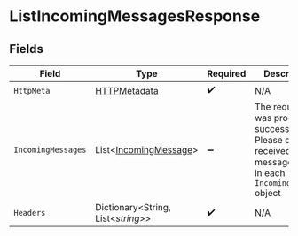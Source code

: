 # ListIncomingMessagesResponse


## Fields

| Field                                                                                                          | Type                                                                                                           | Required                                                                                                       | Description                                                                                                    |
| -------------------------------------------------------------------------------------------------------------- | -------------------------------------------------------------------------------------------------------------- | -------------------------------------------------------------------------------------------------------------- | -------------------------------------------------------------------------------------------------------------- |
| `HttpMeta`                                                                                                     | [HTTPMetadata](../../Models/Components/HTTPMetadata.md)                                                        | :heavy_check_mark:                                                                                             | N/A                                                                                                            |
| `IncomingMessages`                                                                                             | List<[IncomingMessage](../../Models/Components/IncomingMessage.md)>                                            | :heavy_minus_sign:                                                                                             | The request was processed successfully. Please check received message details in each `IncomingMessage` object |
| `Headers`                                                                                                      | Dictionary<String, List<*string*>>                                                                             | :heavy_check_mark:                                                                                             | N/A                                                                                                            |